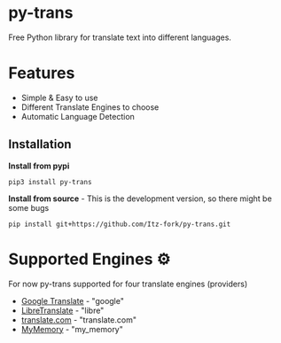 # py-trans
Free Python library for translate text into different languages.


# Features
- Simple & Easy to use
- Different Translate Engines to choose
- Automatic Language Detection


## Installation

**Install from pypi**
```
pip3 install py-trans
```
**Install from source** - This is the development version, so there might be some bugs
```
pip install git+https://github.com/Itz-fork/py-trans.git
```


# Supported Engines ⚙️

For now py-trans supported for four translate engines (providers)
- [Google Translate](https://translate.google.com/) - "google"
- [LibreTranslate](https://libretranslate.com/) - "libre"
- [translate.com](https://www.translate.com/) - "translate.com"
- [MyMemory](https://mymemory.translated.net/) - "my_memory"
